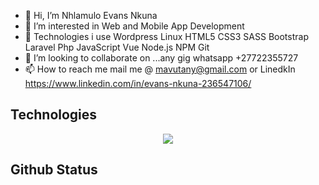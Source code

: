 - 👋 Hi, I’m Nhlamulo Evans Nkuna
- 👀 I’m interested in Web and Mobile App Development
- 🌱 Technologies i use Wordpress Linux HTML5 CSS3 SASS Bootstrap Laravel Php JavaScript Vue Node.js NPM Git
- 💞️ I’m looking to collaborate on ...any gig whatsapp +27722355727
- 📫 How to reach me mail me @ mavutany@gmail.com or LinedkIn https://www.linkedin.com/in/evans-nkuna-236547106/


## Technologies

<p align="center">
  <a href="https://skillicons.dev">
    <img src="https://skillicons.dev/icons?i=git,kubernetes,docker,azure,aws,sql,php,laravel,flutter,dart,sharepoint,Node.js,Git,wordpress,vim" />
  </a>
</p>

## Github Status

<!---
Mavutani/Mavutani is a ✨ special ✨ repository because its `README.md` (this file) appears on your GitHub profile.
You can click the Preview link to take a look at your changes.
--->
